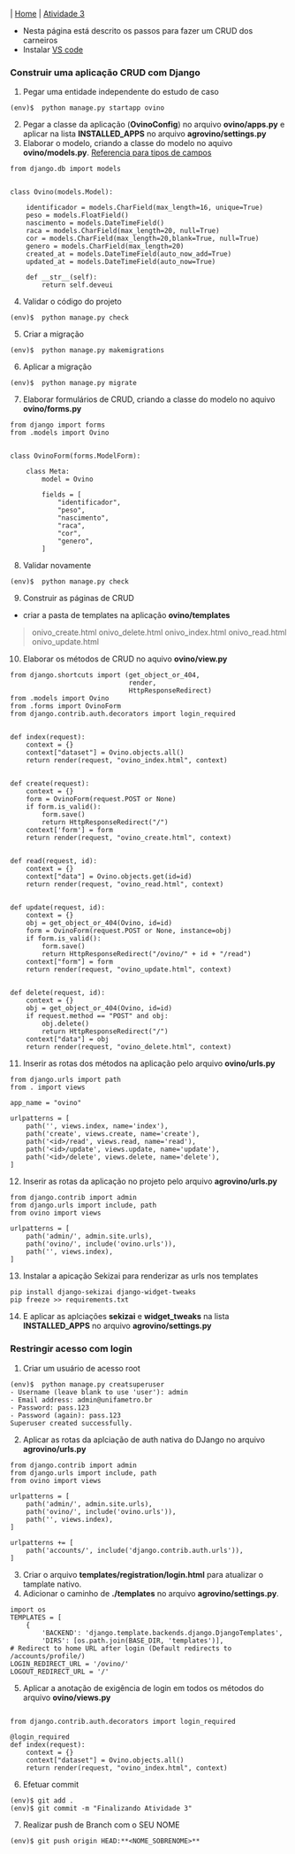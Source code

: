 |  [Home](/README.md)  |  [Atividade 3](/doc/atv3.md)

*  Nesta página está descrito os passos para fazer um CRUD dos carneiros
*  Instalar [VS code](https://code.visualstudio.com/sha/download?build=stable&os=win32-x64-archive)

### Construir uma aplicação CRUD com Django
1. Pegar uma entidade independente do estudo de caso
```
(env)$  python manage.py startapp ovino
```
2. Pegar a classe da aplicação (**OvinoConfig**) no arquivo **ovino/apps.py** e aplicar na lista **INSTALLED_APPS** no arquivo **agrovino/settings.py**
3. Elaborar o modelo, criando a classe do modelo no aquivo **ovino/models.py**. [Referencia para tipos de campos](https://docs.djangoproject.com/en/4.1/ref/models/fields/#model-field-types)
```
from django.db import models


class Ovino(models.Model):
    
    identificador = models.CharField(max_length=16, unique=True)
    peso = models.FloatField()
    nascimento = models.DateTimeField()
    raca = models.CharField(max_length=20, null=True)
    cor = models.CharField(max_length=20,blank=True, null=True)
    genero = models.CharField(max_length=20)
    created_at = models.DateTimeField(auto_now_add=True)
    updated_at = models.DateTimeField(auto_now=True)

    def __str__(self):
        return self.deveui

```
4. Validar o código do projeto
```
(env)$  python manage.py check
```
5. Criar a migração
```
(env)$  python manage.py makemigrations
```
6. Aplicar a migração
```
(env)$  python manage.py migrate
```
7. Elaborar formulários de CRUD, criando a classe do modelo no aquivo **ovino/forms.py**
```
from django import forms
from .models import Ovino


class OvinoForm(forms.ModelForm):

	class Meta:
		model = Ovino

		fields = [
			"identificador",
            "peso",
            "nascimento",
            "raca",
            "cor",
            "genero",
		]

```
8. Validar novamente
```
(env)$  python manage.py check
```
9. Construir as páginas de CRUD
- criar a pasta de templates na aplicação **ovino/templates**
> onivo_create.html
> onivo_delete.html
> onivo_index.html
> onivo_read.html
> onivo_update.html
10.  Elaborar os métodos de CRUD no aquivo **ovino/view.py**
```
from django.shortcuts import (get_object_or_404,
                              render,
                              HttpResponseRedirect)
from .models import Ovino
from .forms import OvinoForm
from django.contrib.auth.decorators import login_required


def index(request):
    context = {}
    context["dataset"] = Ovino.objects.all()
    return render(request, "ovino_index.html", context)


def create(request):
    context = {}
    form = OvinoForm(request.POST or None)
    if form.is_valid():
        form.save()
        return HttpResponseRedirect("/")
    context['form'] = form
    return render(request, "ovino_create.html", context)


def read(request, id):
    context = {}
    context["data"] = Ovino.objects.get(id=id)
    return render(request, "ovino_read.html", context)


def update(request, id):
    context = {}
    obj = get_object_or_404(Ovino, id=id)
    form = OvinoForm(request.POST or None, instance=obj)
    if form.is_valid():
        form.save()
        return HttpResponseRedirect("/ovino/" + id + "/read")
    context["form"] = form
    return render(request, "ovino_update.html", context)


def delete(request, id):
    context = {}
    obj = get_object_or_404(Ovino, id=id)
    if request.method == "POST" and obj:
        obj.delete()
        return HttpResponseRedirect("/")
    context["data"] = obj
    return render(request, "ovino_delete.html", context)

```
11. Inserir as rotas dos métodos na aplicação pelo arquivo **ovino/urls.py**
```
from django.urls import path
from . import views

app_name = "ovino"

urlpatterns = [
    path('', views.index, name='index'),
    path('create', views.create, name='create'),
    path('<id>/read', views.read, name='read'),
    path('<id>/update', views.update, name='update'),
    path('<id>/delete', views.delete, name='delete'),
]
```
12. Inserir as rotas da aplicação no projeto pelo arquivo **agrovino/urls.py**
```
from django.contrib import admin
from django.urls import include, path
from ovino import views

urlpatterns = [
    path('admin/', admin.site.urls),
    path('ovino/', include('ovino.urls')),
    path('', views.index),
]

```
13. Instalar a apicação Sekizai para renderizar as urls nos templates
```
pip install django-sekizai django-widget-tweaks
pip freeze >> requirements.txt
```
14. E aplicar as aplciações **sekizai** e **widget_tweaks** na lista **INSTALLED_APPS**  no arquivo **agrovino/settings.py**

### Restringir acesso com login
1. Criar um usuário de acesso root
```
(env)$  python manage.py creatsuperuser
- Username (leave blank to use 'user'): admin
- Email address: admin@unifametro.br
- Password: pass.123
- Password (again): pass.123
Superuser created successfully.
```
2. Aplicar as rotas da aplciação de auth nativa do DJango no arquivo **agrovino/urls.py**
```
from django.contrib import admin
from django.urls import include, path
from ovino import views

urlpatterns = [
    path('admin/', admin.site.urls),
    path('ovino/', include('ovino.urls')),
    path('', views.index),
]

urlpatterns += [
    path('accounts/', include('django.contrib.auth.urls')),
]

```
3.  Criar o arquivo **templates/registration/login.html** para atualizar o tamplate nativo.
4.  Adicionar o caminho de **./templates** no arquivo **agrovino/settings.py**.
```
import os
TEMPLATES = [
    {
        'BACKEND': 'django.template.backends.django.DjangoTemplates',
        'DIRS': [os.path.join(BASE_DIR, 'templates')],
# Redirect to home URL after login (Default redirects to /accounts/profile/)
LOGIN_REDIRECT_URL = '/ovino/'
LOGOUT_REDIRECT_URL = '/'
```

5. Aplicar a anotação de exigência de login em todos os métodos do arquivo  **ovino/views.py**
```

from django.contrib.auth.decorators import login_required

@login_required
def index(request):
    context = {}
    context["dataset"] = Ovino.objects.all()
    return render(request, "ovino_index.html", context)

```
6. Efetuar commit 
```
(env)$ git add .
(env)$ git commit -m "Finalizando Atividade 3"
```
7. Realizar push de Branch com o SEU NOME
```
(env)$ git push origin HEAD:**<NOME_SOBRENOME>**
```




